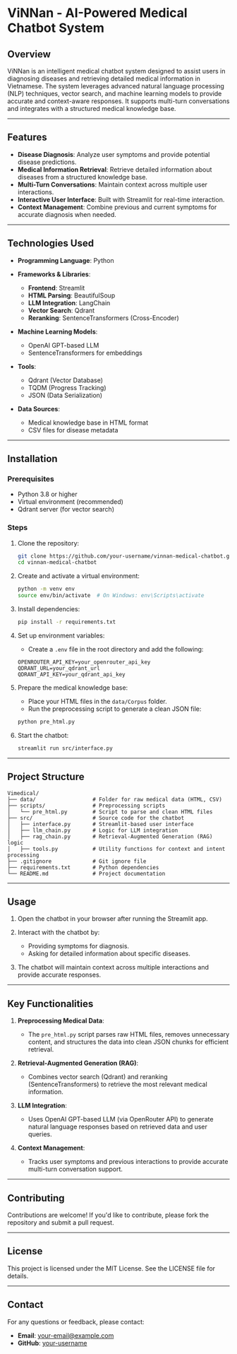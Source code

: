 # ViNNan - AI-Powered Medical Chatbot System

## Overview

ViNNan is an intelligent medical chatbot system designed to assist users in diagnosing diseases and retrieving detailed medical information in Vietnamese. The system leverages advanced natural language processing (NLP) techniques, vector search, and machine learning models to provide accurate and context-aware responses. It supports multi-turn conversations and integrates with a structured medical knowledge base.

---

## Features

* **Disease Diagnosis**: Analyze user symptoms and provide potential disease predictions.
* **Medical Information Retrieval**: Retrieve detailed information about diseases from a structured knowledge base.
* **Multi-Turn Conversations**: Maintain context across multiple user interactions.
* **Interactive User Interface**: Built with Streamlit for real-time interaction.
* **Context Management**: Combine previous and current symptoms for accurate diagnosis when needed.

---

## Technologies Used

* **Programming Language**: Python
* **Frameworks & Libraries**:

  * **Frontend**: Streamlit
  * **HTML Parsing**: BeautifulSoup
  * **LLM Integration**: LangChain
  * **Vector Search**: Qdrant
  * **Reranking**: SentenceTransformers (Cross-Encoder)
* **Machine Learning Models**:

  * OpenAI GPT-based LLM
  * SentenceTransformers for embeddings
* **Tools**:

  * Qdrant (Vector Database)
  * TQDM (Progress Tracking)
  * JSON (Data Serialization)
* **Data Sources**:

  * Medical knowledge base in HTML format
  * CSV files for disease metadata

---

## Installation

### Prerequisites

* Python 3.8 or higher
* Virtual environment (recommended)
* Qdrant server (for vector search)

### Steps

1. Clone the repository:

   ```bash
   git clone https://github.com/your-username/vinnan-medical-chatbot.git
   cd vinnan-medical-chatbot
   ```

2. Create and activate a virtual environment:

   ```bash
   python -m venv env
   source env/bin/activate  # On Windows: env\Scripts\activate
   ```

3. Install dependencies:

   ```bash
   pip install -r requirements.txt
   ```

4. Set up environment variables:

   * Create a `.env` file in the root directory and add the following:

   ```plaintext
   OPENROUTER_API_KEY=your_openrouter_api_key
   QDRANT_URL=your_qdrant_url
   QDRANT_API_KEY=your_qdrant_api_key
   ```

5. Prepare the medical knowledge base:

   * Place your HTML files in the `data/Corpus` folder.
   * Run the preprocessing script to generate a clean JSON file:

   ```bash
   python pre_html.py
   ```

6. Start the chatbot:

   ```bash
   streamlit run src/interface.py
   ```

---

## Project Structure

```
Vimedical/
├── data/                  # Folder for raw medical data (HTML, CSV)
├── scripts/               # Preprocessing scripts
│   └── pre_html.py        # Script to parse and clean HTML files
├── src/                   # Source code for the chatbot
│   ├── interface.py       # Streamlit-based user interface
│   ├── llm_chain.py       # Logic for LLM integration
│   ├── rag_chain.py       # Retrieval-Augmented Generation (RAG) logic
│   ├── tools.py           # Utility functions for context and intent processing
├── .gitignore             # Git ignore file
├── requirements.txt       # Python dependencies
└── README.md              # Project documentation
```

---

## Usage

1. Open the chatbot in your browser after running the Streamlit app.
2. Interact with the chatbot by:

   * Providing symptoms for diagnosis.
   * Asking for detailed information about specific diseases.
3. The chatbot will maintain context across multiple interactions and provide accurate responses.

---

## Key Functionalities

1. **Preprocessing Medical Data**:

   * The `pre_html.py` script parses raw HTML files, removes unnecessary content, and structures the data into clean JSON chunks for efficient retrieval.

2. **Retrieval-Augmented Generation (RAG)**:

   * Combines vector search (Qdrant) and reranking (SentenceTransformers) to retrieve the most relevant medical information.

3. **LLM Integration**:

   * Uses OpenAI GPT-based LLM (via OpenRouter API) to generate natural language responses based on retrieved data and user queries.

4. **Context Management**:

   * Tracks user symptoms and previous interactions to provide accurate multi-turn conversation support.

---

## Contributing

Contributions are welcome! If you'd like to contribute, please fork the repository and submit a pull request.

---

## License

This project is licensed under the MIT License. See the LICENSE file for details.

---

## Contact

For any questions or feedback, please contact:

* **Email**: [your-email@example.com](mailto:your-email@example.com)
* **GitHub**: [your-username](https://github.com/your-username)



